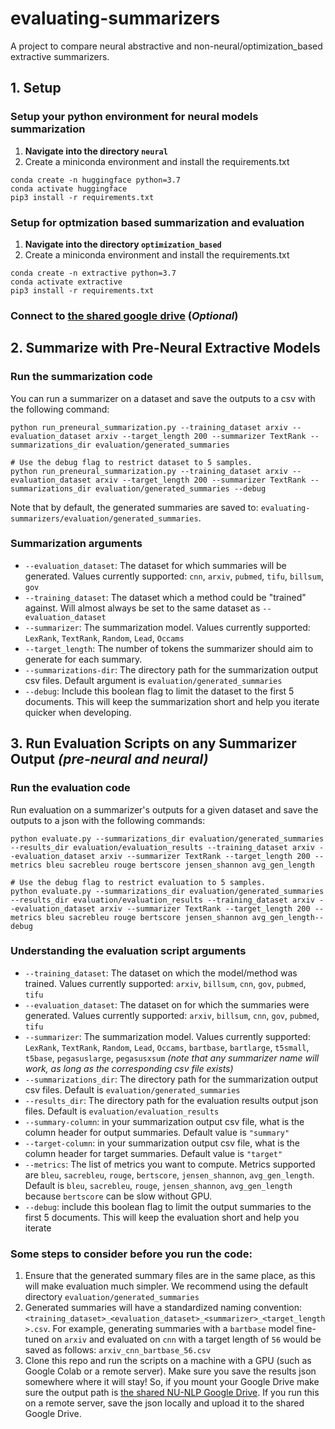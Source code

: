 # evaluating-summarizers

A project to compare neural abstractive and non-neural/optimization_based extractive summarizers.

## 1. Setup

###  Setup your python environment for neural models summarization
1. **Navigate into the directory `neural`**
2. Create a miniconda environment and install the requirements.txt
```
conda create -n huggingface python=3.7
conda activate huggingface
pip3 install -r requirements.txt
```

###  Setup for optmization based summarization and evaluation
1. **Navigate into the directory `optimization_based`**
2. Create a miniconda environment and install the requirements.txt

```
conda create -n extractive python=3.7
conda activate extractive
pip3 install -r requirements.txt
```

###  Connect to [the shared google drive](https://drive.google.com/drive/folders/1DEPi12LsAozAQeNym5UVVj3i_6_AL5_X?usp=sharing) (*Optional*)

## 2. Summarize with Pre-Neural Extractive Models

### Run the summarization code
You can run a summarizer on a dataset and save the outputs to a csv with the following command:
```python3
python run_preneural_summarization.py --training_dataset arxiv --evaluation_dataset arxiv --target_length 200 --summarizer TextRank --summarizations_dir evaluation/generated_summaries

# Use the debug flag to restrict dataset to 5 samples.
python run_preneural_summarization.py --training_dataset arxiv --evaluation_dataset arxiv --target_length 200 --summarizer TextRank --summarizations_dir evaluation/generated_summaries --debug
```
Note that by default, the generated summaries are saved to: `evaluating-summarizers/evaluation/generated_summaries`.

### Summarization arguments

* `--evaluation_dataset`: The dataset for which summaries will be generated. Values currently supported: `cnn`, `arxiv`, `pubmed`, `tifu`, `billsum`, `gov`
* `--training_dataset`: The dataset which a method could be "trained" against. Will almost always be set to the same dataset as `--evaluation_dataset`
* `--summarizer`: The summarization model. Values currently supported: `LexRank`, `TextRank`, `Random`, `Lead`, `Occams`
* `--target_length`: The number of tokens the summarizer should aim to generate for each summary.
* `--summarizations-dir`: The directory path for the summarization output csv files. Default argument is `evaluation/generated_summaries`
* `--debug`: Include this boolean flag to limit the dataset to the first 5 documents. This will keep the summarization short and help you iterate quicker when developing.

## 3. Run Evaluation Scripts on any Summarizer Output *(pre-neural and neural)*
### Run the evaluation code
Run evaluation on a summarizer's outputs for a given dataset and save the outputs to a json with the following commands:  
```python3
python evaluate.py --summarizations_dir evaluation/generated_summaries --results_dir evaluation/evaluation_results --training_dataset arxiv --evaluation_dataset arxiv --summarizer TextRank --target_length 200 --metrics bleu sacrebleu rouge bertscore jensen_shannon avg_gen_length

# Use the debug flag to restrict evaluation to 5 samples.
python evaluate.py --summarizations_dir evaluation/generated_summaries --results_dir evaluation/evaluation_results --training_dataset arxiv --evaluation_dataset arxiv --summarizer TextRank --target_length 200 --metrics bleu sacrebleu rouge bertscore jensen_shannon avg_gen_length--debug
```

### Understanding the evaluation script arguments

* `--training_dataset`: The dataset on which the model/method was trained. Values currently supported: `arxiv`, `billsum`, `cnn`, `gov`, `pubmed`, `tifu` 
* `--evaluation_dataset`: The dataset on for which the summaries were generated. Values currently supported: `arxiv`, `billsum`, `cnn`, `gov`, `pubmed`, `tifu`
* `--summarizer`: The summarization model. Values currently supported: `LexRank`, `TextRank`, `Random`, `Lead`, `Occams`, `bartbase`, `bartlarge`, `t5small`, `t5base`, `pegasuslarge`, `pegasusxsum` *(note that any summarizer name will work, as long as the corresponding csv file exists)*
* `--summarizations_dir`: The directory path for the summarization output csv files. Default is `evaluation/generated_summaries`
* `--results_dir`: The directory path for the evaluation results output json files. Default is `evaluation/evaluation_results`
* `--summary-column`: in your summarization output csv file, what is the column header for output summaries. Default value is `"summary"`
* `--target-column`: in your summarization output csv file, what is the column header for target summaries. Default value is `"target"`  
* `--metrics`: The list of metrics you want to compute. Metrics supported are `bleu`, `sacrebleu`, `rouge`, `bertscore`, `jensen_shannon`, `avg_gen_length`. Default is `bleu`, `sacrebleu`, `rouge`, `jensen_shannon`, `avg_gen_length` because `bertscore` can be slow without GPU.
* `--debug`: include this boolean flag to limit the output summaries to the first 5 documents. This will keep the evaluation short and help you iterate 


### Some steps to consider before you run the code:
1. Ensure that the generated summary files are in the same place, as this will make evaluation much simpler. We recommend using the default directory `evaluation/generated_summaries`
2. Generated summaries will have a standardized naming convention: `<training_dataset>_<evaluation_dataset>_<summarizer>_<target_length>.csv`. For example, generating summaries with a `bartbase` model fine-tuned on `arxiv` and evaluated on `cnn` with a target length of `56` would be saved as follows: `arxiv_cnn_bartbase_56.csv`
3. Clone this repo and run the scripts on a machine with a GPU (such as Google Colab or a remote server). Make sure you save the results json somewhere where it will stay! So, if you mount your Google Drive make sure the output path is [the shared NU-NLP Google Drive](https://drive.google.com/drive/folders/1DEPi12LsAozAQeNym5UVVj3i_6_AL5_X). If you run this on a remote server, save the json locally and upload it to the shared Google Drive.
